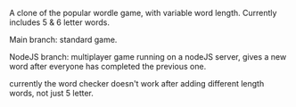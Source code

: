 A clone of the popular wordle game, with variable word length.
Currently includes 5 & 6 letter words.

Main branch: standard game.

NodeJS branch: multiplayer game running on a nodeJS server, gives a new word after everyone has completed the previous one.

currently the word checker doesn't work after adding different length words, not just 5 letter.

